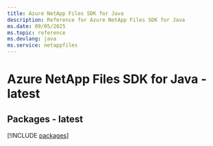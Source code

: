 ```yaml
---
title: Azure NetApp Files SDK for Java
description: Reference for Azure NetApp Files SDK for Java
ms.date: 09/05/2025
ms.topic: reference
ms.devlang: java
ms.service: netappfiles
---
```

# Azure NetApp Files SDK for Java - latest
## Packages - latest
[!INCLUDE [packages](netapp-files-index.md)]